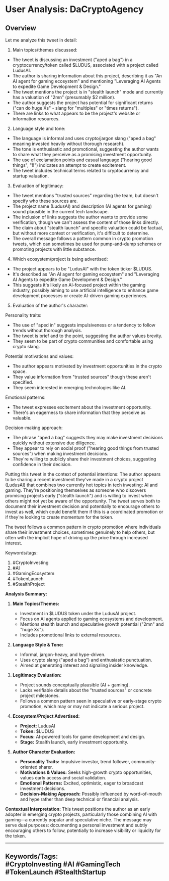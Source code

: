 # User Analysis: DaCryptoAgency

## Overview

<think>
Let me analyze this tweet in detail:

1. Main topics/themes discussed:
- The tweet is discussing an investment ("aped a bag") in a cryptocurrency/token called $LUDUS, associated with a project called LudusAI.
- The author is sharing information about this project, describing it as "An AI agent for gaming ecosystem" and mentioning "Leveraging AI Agents to expedite Game Development & Design."
- The tweet mentions the project is in "stealth launch" mode and currently has a valuation of "2mn" (presumably $2 million).
- The author suggests the project has potential for significant returns ("can do huge Xs" - slang for "multiples" or "times returns").
- There are links to what appears to be the project's website or information resources.

2. Language style and tone:
- The language is informal and uses crypto/jargon slang ("aped a bag" meaning invested heavily without thorough research).
- The tone is enthusiastic and promotional, suggesting the author wants to share what they perceive as a promising investment opportunity.
- The use of exclamation points and casual language ("hearing good things", "!!") indicates an attempt to create excitement.
- The tweet includes technical terms related to cryptocurrency and startup valuation.

3. Evaluation of legitimacy:
- The tweet mentions "trusted sources" regarding the team, but doesn't specify who these sources are.
- The project name (LudusAI) and description (AI agents for gaming) sound plausible in the current tech landscape.
- The inclusion of links suggests the author wants to provide some verification, though we can't assess the content of those links directly.
- The claim about "stealth launch" and specific valuation could be factual, but without more context or verification, it's difficult to determine.
- The overall message follows a pattern common in crypto promotion tweets, which can sometimes be used for pump-and-dump schemes or promoting projects with little substance.

4. Which ecosystem/project is being advertised:
- The project appears to be "LudusAI" with the token ticker $LUDUS.
- It's described as "An AI agent for gaming ecosystem" and "Leveraging AI Agents to expedite Game Development & Design."
- This suggests it's likely an AI-focused project within the gaming industry, possibly aiming to use artificial intelligence to enhance game development processes or create AI-driven gaming experiences.

5. Evaluation of the author's character:

Personality traits:
- The use of "aped in" suggests impulsiveness or a tendency to follow trends without thorough analysis.
- The tweet is brief and to the point, suggesting the author values brevity.
- They seem to be part of crypto communities and comfortable using crypto slang.

Potential motivations and values:
- The author appears motivated by investment opportunities in the crypto space.
- They value information from "trusted sources" though these aren't specified.
- They seem interested in emerging technologies like AI.

Emotional patterns:
- The tweet expresses excitement about the investment opportunity.
- There's an eagerness to share information that they perceive as valuable.

Decision-making approach:
- The phrase "aped a bag" suggests they may make investment decisions quickly without extensive due diligence.
- They appear to rely on social proof ("hearing good things from trusted sources") when making investment decisions.
- They're willing to publicly share their investment choices, suggesting confidence in their decision.

Putting this tweet in the context of potential intentions:
The author appears to be sharing a recent investment they've made in a crypto project (LudusAI) that combines two currently hot topics in tech investing: AI and gaming. They're positioning themselves as someone who discovers promising projects early ("stealth launch") and is willing to invest when others might not yet be aware of the opportunity. The tweet serves both to document their investment decision and potentially to encourage others to invest as well, which could benefit them if this is a coordinated promotion or if they're looking to create momentum for the token.

The tweet follows a common pattern in crypto promotion where individuals share their investment choices, sometimes genuinely to help others, but often with the implicit hope of driving up the price through increased interest.

Keywords/tags:
1. #CryptoInvesting
2. #AI
3. #GamingEcosystem
4. #TokenLaunch
5. #StealthProject
</think>

**Analysis Summary:**

1. **Main Topics/Themes:**
   - Investment in $LUDUS token under the LudusAI project.
   - Focus on AI agents applied to gaming ecosystems and development.
   - Mentions stealth launch and speculative growth potential ("2mn" and "huge Xs").
   - Includes promotional links to external resources.

2. **Language Style & Tone:**
   - Informal, jargon-heavy, and hype-driven.
   - Uses crypto slang ("aped a bag") and enthusiastic punctuation.
   - Aimed at generating interest and signaling insider knowledge.

3. **Legitimacy Evaluation:**
   - Project sounds conceptually plausible (AI + gaming).
   - Lacks verifiable details about the "trusted sources" or concrete project milestones.
   - Follows a common pattern seen in speculative or early-stage crypto promotion, which may or may not indicate a serious project.

4. **Ecosystem/Project Advertised:**
   - **Project:** LudusAI
   - **Token:** $LUDUS
   - **Focus:** AI-powered tools for game development and design.
   - **Stage:** Stealth launch, early investment opportunity.

5. **Author Character Evaluation:**
   - **Personality Traits:** Impulsive investor, trend follower, community-oriented sharer.
   - **Motivations & Values:** Seeks high-growth crypto opportunities, values early access and social validation.
   - **Emotional Patterns:** Excited, optimistic, eager to broadcast investment decisions.
   - **Decision-Making Approach:** Possibly influenced by word-of-mouth and hype rather than deep technical or financial analysis.

**Contextual Interpretation:**
This tweet positions the author as an early adopter in emerging crypto projects, particularly those combining AI with gaming—a currently popular and speculative niche. The message may serve dual purposes: documenting a personal investment and subtly encouraging others to follow, potentially to increase visibility or liquidity for the token.

---

**Keywords/Tags:**  
#CryptoInvesting #AI #GamingTech #TokenLaunch #StealthStartup
---
